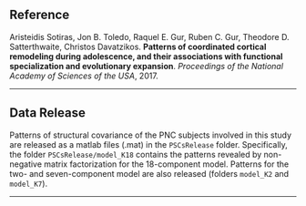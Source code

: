 ## Reference

Aristeidis Sotiras, Jon B. Toledo, Raquel E. Gur, Ruben C. Gur, Theodore D. Satterthwaite, Christos Davatzikos. **Patterns of coordinated cortical remodeling during adolescence, and their associations with functional specialization and evolutionary expansion**. *Proceedings of the National Academy of Sciences of the USA*, 2017.

----

## Data Release 

Patterns of structural covariance of the PNC subjects involved in this study are released as a matlab files (.mat) in the `PSCsRelease` folder. Specifically, the folder `PSCsRelease/model_K18` contains the patterns revealed by non-negative matrix factorization for the 18-component model. Patterns for the two- and seven-component model are also released (folders `model_K2` and `model_K7`).

----
